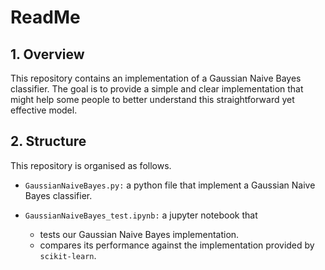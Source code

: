 # ReadMe

## 1. Overview
This repository contains an implementation of a Gaussian Naive Bayes classifier. 
The goal is to provide a simple and clear implementation that might help some people to better understand 
this straightforward yet effective model.


## 2. Structure
This repository is organised as follows.

- `GaussianNaiveBayes.py:` a python file that implement a Gaussian Naive Bayes classifier.
- `GaussianNaiveBayes_test.ipynb:` a jupyter notebook that
  
  - tests our Gaussian Naive Bayes implementation.
  - compares its performance against the implementation provided by `scikit-learn`.


